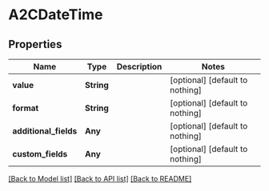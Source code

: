 # A2CDateTime


## Properties
Name | Type | Description | Notes
------------ | ------------- | ------------- | -------------
**value** | **String** |  | [optional] [default to nothing]
**format** | **String** |  | [optional] [default to nothing]
**additional_fields** | **Any** |  | [optional] [default to nothing]
**custom_fields** | **Any** |  | [optional] [default to nothing]


[[Back to Model list]](../README.md#models) [[Back to API list]](../README.md#api-endpoints) [[Back to README]](../README.md)


